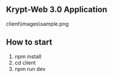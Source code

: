 ## Krypt-Web 3.0 Application
client\images\sample.png

## How to start
1. npm install
2. cd client 
3. npm run dev 